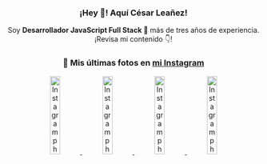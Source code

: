 <div align="center">

<h3>¡Hey 👋! Aquí César Leañez!</h3>

<p>Soy <strong>Desarrollador JavaScript Full Stack 🚀</strong> más de tres años de experiencia.<br />¡Revisa mi contenido 👇!</p>

### 📸 Mis últimas fotos en [mi Instagram](https://instagram.com/cesarsoftware.dev)


<a href='https://instagram.com/p/DFqSLZVvq_X' target='_blank'>
  <img width='20%' src='https://instagram.fcmn2-1.fna.fbcdn.net/v/t51.2885-15/476357202_17905198818097059_4614661586281507924_n.jpg?stp=dst-jpg_e35_tt6&efg=eyJ2ZW5jb2RlX3RhZyI6ImltYWdlX3VybGdlbi41NDB4NTQwLnNkci5mNzU3NjEuZGVmYXVsdF9pbWFnZSJ9&_nc_ht=instagram.fcmn2-1.fna.fbcdn.net&_nc_cat=103&_nc_oc=Q6cZ2AHQgNeEcTod73-b-ncht40fdNNUP5d763jpy_2EFfD7dyfdw3n2cuf19vyvgqvlBaE&_nc_ohc=r7ttTshTCGMQ7kNvgGLtA0o&_nc_gid=6a8adbd2b26446259d4f252b2a46d88d&edm=ACWDqb8BAAAA&ccb=7-5&ig_cache_key=MzU2MDczODQwMzM0OTYwNjM1OQ%3D%3D.3-ccb7-5&oh=00_AYCeWmYivY45-UCSw2PMy9L2AibPVRccJTv-KmaiBOv7WA&oe=67B2FC14&_nc_sid=ee9879' alt='Instagram photo' />
</a>
<a href='https://instagram.com/p/DFdJPrDuzMv' target='_blank'>
  <img width='20%' src='https://instagram.fcmn3-1.fna.fbcdn.net/v/t51.2885-15/475207517_950476567055275_8698114736264060037_n.jpg?stp=dst-jpg_e15_tt6&efg=eyJ2ZW5jb2RlX3RhZyI6ImltYWdlX3VybGdlbi42NDB4MTE1Mi5zZHIuZjcxODc4LmRlZmF1bHRfY292ZXJfZnJhbWUifQ&_nc_ht=instagram.fcmn3-1.fna.fbcdn.net&_nc_cat=107&_nc_oc=Q6cZ2AHQgNeEcTod73-b-ncht40fdNNUP5d763jpy_2EFfD7dyfdw3n2cuf19vyvgqvlBaE&_nc_ohc=ZwITS-eFcD4Q7kNvgHIcx_h&_nc_gid=6a8adbd2b26446259d4f252b2a46d88d&edm=ACWDqb8BAAAA&ccb=7-5&ig_cache_key=MzU1NzAzOTk0MDEzNjgwOTI2Mw%3D%3D.3-ccb7-5&oh=00_AYCEod6P04yYDe2HWInm2nTRRy_omrLthW2mTpysX2T3uQ&oe=67B324A0&_nc_sid=ee9879' alt='Instagram photo' />
</a>
<a href='https://instagram.com/p/DFLXpz8MKaJ' target='_blank'>
  <img width='20%' src='https://instagram.fcmn2-1.fna.fbcdn.net/v/t51.2885-15/474605525_17903800620097059_7443782442342599046_n.jpg?stp=dst-jpg_e35_tt6&efg=eyJ2ZW5jb2RlX3RhZyI6ImltYWdlX3VybGdlbi4yMTYweDEyMTUuc2RyLmY3NTc2MS5kZWZhdWx0X2ltYWdlIn0&_nc_ht=instagram.fcmn2-1.fna.fbcdn.net&_nc_cat=103&_nc_oc=Q6cZ2AHQgNeEcTod73-b-ncht40fdNNUP5d763jpy_2EFfD7dyfdw3n2cuf19vyvgqvlBaE&_nc_ohc=GlOzfXxGIUIQ7kNvgEfl79q&_nc_gid=6a8adbd2b26446259d4f252b2a46d88d&edm=ACWDqb8BAAAA&ccb=7-5&ig_cache_key=MzU1MjAzNjc0ODU2MjM3NjQxNA%3D%3D.3-ccb7-5&oh=00_AYBInbFvX7ck6F3lHKpqlMo5hz_fiIrpwICPDIeXwNXpJA&oe=67B30852&_nc_sid=ee9879' alt='Instagram photo' />
</a>
<a href='https://instagram.com/p/DFLWrCsON2t' target='_blank'>
  <img width='20%' src='https://instagram.fcmn2-1.fna.fbcdn.net/v/t51.2885-15/474982327_17903800146097059_7884426516276074469_n.jpg?stp=dst-jpg_e15_tt6&efg=eyJ2ZW5jb2RlX3RhZyI6ImltYWdlX3VybGdlbi4xOTIweDEwODAuc2RyLmY3NTc2MS5kZWZhdWx0X2NvdmVyX2ZyYW1lIn0&_nc_ht=instagram.fcmn2-1.fna.fbcdn.net&_nc_cat=103&_nc_oc=Q6cZ2AHQgNeEcTod73-b-ncht40fdNNUP5d763jpy_2EFfD7dyfdw3n2cuf19vyvgqvlBaE&_nc_ohc=zq6Vi5wkRc8Q7kNvgH3cUp2&_nc_gid=6a8adbd2b26446259d4f252b2a46d88d&edm=ACWDqb8BAAAA&ccb=7-5&ig_cache_key=MzU1MjAzMjQ0NTk2MTkxOTkxNw%3D%3D.3-ccb7-5&oh=00_AYAZzCuBavNoYDtggp0ZZ0xREstM-I4KQLQ5d79LhyMrsg&oe=67B30C3A&_nc_sid=ee9879' alt='Instagram photo' />
</a>

</div>
